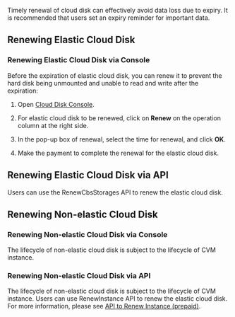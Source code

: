 Timely renewal of cloud disk can effectively avoid data loss due to expiry. It is recommended that users set an expiry reminder for important data.

## Renewing Elastic Cloud Disk

### Renewing Elastic Cloud Disk via Console

Before the expiration of elastic cloud disk, you can renew it to prevent the hard disk being unmounted and unable to read and write after the expiration:

1) Open [Cloud Disk Console](https://console.cloud.tencent.com/cvm/cbs).

2) For elastic cloud disk to be renewed, click on **Renew** on the operation column at the right side.

3) In the pop-up box of renewal, select the time for renewal, and click **OK**.

4) Make the payment to complete the renewal for the elastic cloud disk.

## Renewing Elastic Cloud Disk via API
Users can use the RenewCbsStorages API to renew the elastic cloud disk. 

## Renewing Non-elastic Cloud Disk

### Renewing Non-elastic Cloud Disk via Console
The lifecycle of non-elastic cloud disk is subject to the lifecycle of CVM instance. 

### Renewing Non-elastic Cloud Disk via API
The lifecycle of non-elastic cloud disk is subject to the lifecycle of CVM instance. Users can use RenewInstance API to renew the elastic cloud disk. For more information, please see [API to Renew Instance (prepaid)](https://intl.cloud.tencent.com/doc/api/229/1348).
